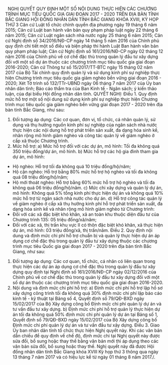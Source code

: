 <jsontable name="bang_0"> </jsontable>
 
NGHỊ QUYẾT
QUY
ĐỊNH MỘT SỐ NỘI DUNG THỰC HIỆN CÁC CHƯƠNG TRÌNH MỤC TIÊU
QUỐC GIA GIAI ĐOẠN 2017 - 2020 TRÊN ĐỊA BÀN TỈNH BẮC GIANG
HỘI ĐỒNG NHÂN DÂN TỈNH BẮC GIANG 
KHÓA XVIII, KỲ HỌP THỨ 3
Căn cứ Luật tổ chức chính quyền
địa phương ngày 19 tháng 6 năm 2015;
Căn cứ Luật ban hành văn bản quy
phạm pháp luật ngày 22 tháng 6 năm 2015;
Căn cứ Luật ngân sách nhà nước
ngày 25 tháng 6 năm 2015;
Căn cứ Nghị định số 34/2016/NĐ-CP
ngày 14 tháng 5 năm 2016 của Chính phủ quy định chi tiết một số điều và biện pháp thi hành Luật Ban hành văn bản quy phạm pháp luật;
Căn cứ Nghị định số 161/2016/NĐ-CP ngày 02 tháng 12 năm 2016
của Chính phủ về cơ chế đặc thù trong quản lý đầu
tư xây dựng đối với một số dự án thuộc các chương
trình mục tiêu quốc gia giai đoạn 2016-2020;
Căn cứ Thông tư số 15/2017/TT-BTC
ngày 15 tháng 02 năm 2017 của Bộ Tài chính quy định quản lý và sử dụng kinh phí
sự nghiệp thực hiện Chương trình mục tiêu quốc gia giảm nghèo bền vững giai đoạn 2016 - 2020;
Xét Tờ
trình số 132/TTr-UBND ngày 06 tháng 7 năm 2017 của
Ủy ban nhân dân tỉnh; Báo cáo thẩm tra của Ban Kinh
tế - Ngân sách; ý kiến thảo luận, của đại biểu Hội
đồng nhân dân tỉnh.
QUYẾT NGHỊ:
Điều 1. Quy định mức hỗ trợ một số nội dung sử dụng kinh phí sự nghiệp thực
hiện Chương trình mục tiêu quốc gia giảm nghèo bền vững giai đoạn 2017 -
2020 trên địa bàn tỉnh Bắc Giang, như sau:
1. Đối tượng áp dụng: Các cơ quan,
đơn vị, tổ chức, cá nhân quản lý, sử dụng và thụ hưởng
nguồn kinh phí sự nghiệp của ngân sách nhà nước thực hiện các nội dung hỗ trợ
phát triển sản xuất, đa dạng hóa sinh kế, nhân rộng mô hình giảm nghèo và công
tác quản lý về giảm nghèo ở cấp xã thuộc Chương trình.
2. Mức hỗ trợ:
a) Mức hỗ trợ đối với các dự án, mô hình: Tối đa không quá 350 triệu đồng/dự án, mô hình.
b) Mức hỗ trợ các hộ gia đình tham
gia dự án, mô hình:
- Hộ nghèo: Hỗ trợ tối đa không quá
10 triệu đồng/hộ/năm;
- Hộ cận nghèo: Hỗ trợ bằng 80% mức
hỗ trợ hộ nghèo và tối đa không quá 08 triệu đồng/hộ/năm;
- Hộ mới thoát nghèo: Hỗ trợ bằng 60% mức hỗ trợ hộ nghèo và tối đa không quá 06 triệu
đồng/hộ/năm.
c) Mức chi xây dựng và quản lý dự án,
mô hình: Không quá 5% tổng kinh phí thực hiện dự án và không quá 10% mức hỗ trợ
từ ngân sách nhà nước cho dự án.
d) Hỗ trợ công tác quản lý về giảm
nghèo ở cấp xã thụ hưởng kinh phí hỗ trợ phát triển sản
xuất, đa dạng hóa sinh kế và nhân rộng mô hình giảm nghèo từ Chương trình:
- Đối với các xã đặc biệt khó khăn,
xã an toàn khu thuộc diện đầu tư của Chương trình 135: 05 triệu đồng/xã/năm;
- Đối với các xã, thị trấn khu vực II
có thôn đặc biệt khó khăn, xã thực hiện dự án, mô hình: 03
triệu đồng/xã, thị trấn/năm.
Điều 2. Quy
định nội dung và định mức chi phí hỗ trợ chuẩn bị và quản lý thực hiện dự án áp dụng cơ chế đặc thù trong quản lý
đầu tư xây dựng thuộc các chương trình mục tiêu Quốc gia giai đoạn 2017 - 2020
trên địa bàn tỉnh Bắc Giang, như sau:
1. Đối tượng áp dụng: Các cơ quan, tổ chức, cá nhân có liên quan trong thực hiện các dự án áp dụng
cơ chế đặc thù trong quản lý đầu tư xây dựng quy định tại
Nghị định số 161/2016/NĐ-CP ngày 02/12/2016 của Chính phủ về cơ chế đặc thù
trong quản lý đầu tư xây dựng đối với một số dự án thuộc các chương trình mục
tiêu quốc gia giai đoạn 2016-2020.
2. Nội dung và định mức chi phí hỗ
trợ:
a) Định mức chi phí hỗ trợ lập hồ sơ
xây dựng công trình tối đa không quá 30% định mức chi phí lập
báo cáo kinh tế - kỹ thuật tại Bảng số 4, Quyết định số 79/QĐ-BXD ngày 15/02/2017
của Bộ Xây dựng công bố Định mức chi phí quản lý dự án và tư vấn đầu tư xây dựng.
b) Định mức chi phí hỗ trợ quản lý
thực hiện dự án tối đa không quá 50% định mức chi phí quản
lý dự án tại Bảng số 1, Quyết định số 79/QĐ-BXD ngày 15/02/2017 của Bộ Xây dựng
công bố Định mức chi phí quản lý dự án và tư vấn đầu tư xây dựng.
Điều 3. Giao
Ủy ban nhân dân tỉnh tổ chức thực hiện Nghị quyết này.
Khi các văn bản dẫn chiếu để quy định
về chế độ, định mức chi tại Nghị quyết này được sửa đổi, bổ sung hoặc thay thế
bằng văn bản mới thì áp dụng theo các văn bản sửa đổi, bổ sung hoặc thay thế.
Nghị quyết này đã được Hội đồng nhân
dân tỉnh Bắc Giang khóa XVIII Kỳ họp thứ 3 thông qua ngày 13
tháng 7 năm 2017 và có hiệu lực kể từ ngày 01 tháng 8 năm 2017./.
 
<jsontable name="bang_1"> </jsontable>